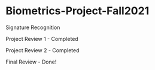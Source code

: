 # Biometrics-Project-Fall2021
Signature Recognition

Project Review 1 - Completed

Project Review 2 - Completed

Final Review - Done!
